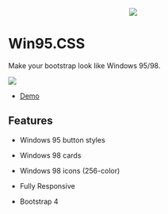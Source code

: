 <p align="center">
    <a href="https://alexbsoft.github.io/win95.css/">
        <img src="https://i.imgur.com/kbXAcTA.png">
    </a>
</p>

# Win95.CSS

Make your bootstrap look like Windows 95/98.

![](https://i.imgur.com/AgQonjb.png)


- [Demo](https://alexbsoft.github.io/win95.css/)


## Features

- Windows 95 button styles

- Windows 98 cards

- Windows 98 icons (256-color)

- Fully Responsive

- Bootstrap 4